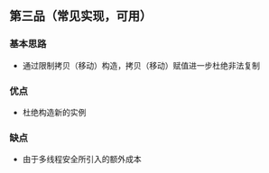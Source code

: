 ## 第三品（常见实现，可用）

### 基本思路
- 通过限制拷贝（移动）构造，拷贝（移动）赋值进一步杜绝非法复制
### 优点
- 杜绝构造新的实例

### 缺点
- 由于多线程安全所引入的额外成本